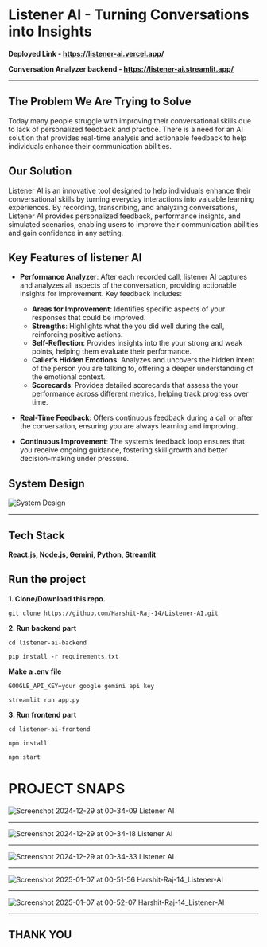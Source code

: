 # Listener AI - Turning Conversations into Insights

**Deployed Link - https://listener-ai.vercel.app/**

**Conversation Analyzer backend - https://listener-ai.streamlit.app/**

<hr>

## The Problem We Are Trying to Solve
Today many people struggle with improving their conversational skills due to lack of personalized feedback and practice. There is a need for an AI solution that provides real-time analysis and actionable feedback to help individuals enhance their communication abilities.


## Our Solution
Listener AI is an innovative tool designed to help individuals enhance their conversational skills by turning everyday interactions into valuable learning experiences. By recording, transcribing, and analyzing conversations, Listener AI provides personalized feedback, performance insights, and simulated scenarios, enabling users to improve their communication abilities and gain confidence in any setting.


## Key Features of listener AI

- **Performance Analyzer**: After each recorded call, listener AI captures and analyzes all aspects of the conversation, providing actionable insights for improvement. Key feedback includes:
  - **Areas for Improvement**: Identifies specific aspects of your responses that could be improved.
  - **Strengths**: Highlights what the you did well during the call, reinforcing positive actions.
  - **Self-Reflection**: Provides insights into the your strong and weak points, helping them evaluate their performance.
  - **Caller’s Hidden Emotions**: Analyzes and uncovers the hidden intent of the person you are talking to, offering a deeper understanding of the emotional context.
  - **Scorecards**: Provides detailed scorecards that assess the your performance across different metrics, helping track progress over time.

- **Real-Time Feedback**: Offers continuous feedback during a call or after the conversation, ensuring you are always learning and improving.

- **Continuous Improvement**: The system’s feedback loop ensures that you receive ongoing guidance, fostering skill growth and better decision-making under pressure.


## System Design
![System Design](https://github.com/user-attachments/assets/433c7fc6-94f4-4ca4-8ce8-2894edd80a65)

<hr>

## Tech Stack
**React.js, Node.js, Gemini, Python, Streamlit**

## Run the project
**1. Clone/Download this repo.**
```
git clone https://github.com/Harshit-Raj-14/Listener-AI.git
```

**2. Run backend part**
```
cd listener-ai-backend
```

```
pip install -r requirements.txt
```

**Make a .env file**
```
GOOGLE_API_KEY=your google gemini api key
```

```
streamlit run app.py
```

**3. Run frontend part**
```
cd listener-ai-frontend
```
```
npm install
```
```
npm start
```

# PROJECT SNAPS
![Screenshot 2024-12-29 at 00-34-09 Listener AI](https://github.com/user-attachments/assets/6fcd46e5-d73f-48f7-855a-1b3bebcabf50)

<hr>

![Screenshot 2024-12-29 at 00-34-18 Listener AI](https://github.com/user-attachments/assets/e642a701-07b0-4b63-b5dd-8c0914d2df56)

<hr>

![Screenshot 2024-12-29 at 00-34-33 Listener AI](https://github.com/user-attachments/assets/3c8fbbef-7703-4bd8-b194-227c0cdc8fd9)

<hr>

![Screenshot 2025-01-07 at 00-51-56 Harshit-Raj-14_Listener-AI](https://github.com/user-attachments/assets/65f3a30c-09f1-451a-ba30-844df761b767)

<hr>

![Screenshot 2025-01-07 at 00-52-07 Harshit-Raj-14_Listener-AI](https://github.com/user-attachments/assets/989acac3-e54d-47b2-8b3d-7c4bce4b29d0)

<hr>

## THANK YOU
